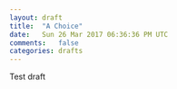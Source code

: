 ```yaml
---
layout: draft
title:  "A Choice"
date:   Sun 26 Mar 2017 06:36:36 PM UTC
comments:   false
categories: drafts
---
```


Test draft
